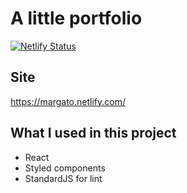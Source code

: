 # A little portfolio
[![Netlify Status](https://api.netlify.com/api/v1/badges/671e6701-0425-4964-8729-e8a9fc7a9045/deploy-status)](https://app.netlify.com/sites/margato/deploys)
## Site
https://margato.netlify.com/


## What I used in this project
- React
- Styled components
- StandardJS for lint